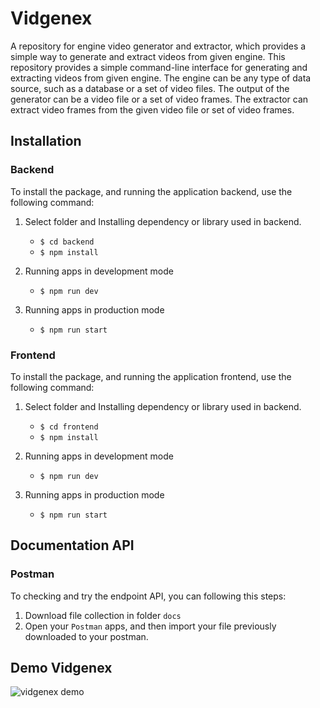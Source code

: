# Vidgenex

A repository for engine video generator and extractor, which provides a simple
way to generate and extract videos from given engine. This repository provides
a simple command-line interface for generating and extracting videos from
given engine. The engine can be any type of data source, such as a database or
a set of video files. The output of the generator can be a video file or a
set of video frames. The extractor can extract video frames from the given
video file or set of video frames.

## Installation

### Backend

To install the package, and running the application backend, use the following command:

1. Select folder and Installing dependency or library used in backend.

   - `$ cd backend`
   - `$ npm install`

2. Running apps in development mode

   - `$ npm run dev`

3. Running apps in production mode

   - `$ npm run start`

### Frontend

To install the package, and running the application frontend, use the following command:

1. Select folder and Installing dependency or library used in backend.

   - `$ cd frontend`
   - `$ npm install`

2. Running apps in development mode

   - `$ npm run dev`

3. Running apps in production mode

   - `$ npm run start`

## Documentation API

### Postman

To checking and try the endpoint API, you can following this steps:

1. Download file collection in folder `docs`
2. Open your `Postman` apps, and then import your file previously downloaded to your postman.

## Demo Vidgenex

![vidgenex demo](./docs/vidgenex.gif)
